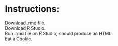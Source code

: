 # Instructions: 
Download .rmd file.  
Download R Studio.  
Run .rmd file on R Studio, should produce an HTML.  
Eat a Cookie.  
